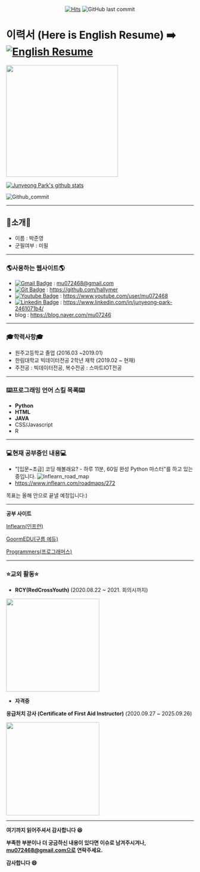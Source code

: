 <div align = center>
 
[![Hits](https://hits.seeyoufarm.com/api/count/incr/badge.svg?url=https%3A%2F%2Fgithub.com%2Fhallymer)](https://hits.seeyoufarm.com) 
![GitHub last commit](https://img.shields.io/github/last-commit/hallymer/resume)
</div>

# 이력서 (Here is English Resume) :arrow_right: [![English Resume](https://img.shields.io/static/v1?label=English&message=Resume&color=yellow&link=https://github.com/hallymer/RESUME/blob/master/README(Eng).md)](https://github.com/hallymer/RESUME/blob/master/README(Eng).md)

<img src=images/profile02.jpg height=300 weight=300>

[![Junyeong Park's github stats](https://github-readme-stats.vercel.app/api?username=hallymer&show_icons=true)](https://github.com/anuraghazra/github-readme-stats) 

![Github_commit](https://github.com/hallymer/RESUME/blob/master/images/Github%20commit%20contribution.PNG)

**************************

## 👋소개👋
* 이름 : 박준영
* 군필여부 : 미필
**************************

### 🌎사용하는 웹사이트🌎
* [![Gmail Badge](https://img.shields.io/badge/-Gmail-d14836?style=flat-square&logo=Gmail&logoColor=white&link=mailto:mu072468@gmail.com)](mailto:mu072468@gmail.com) : mu072468@gmail.com
* [![Git Badge](http://img.shields.io/badge/-Github-black?style=flat-square&logo=github&link=https://github.com/hallymer)](https://github.com/hallymer) : https://github.com/hallymer
* [![Youtube Badge](https://img.shields.io/badge/Youtube-ff0000?style=flat-square&logo=youtube&link=https://www.youtube.com/user/mu072468/featured?view_as=subscriber)](https://www.youtube.com/user/mu072468/featured?view_as=subscriber) : https://www.youtube.com/user/mu072468
* [![Linkedin Badge](https://img.shields.io/badge/-LinkedIn-blue?style=flat-square&logo=Linkedin&logoColor=white&link=https://linkedin.com/in/junyeong-park-2461071b4)](https://linkedin.com/in/junyeong-park-2461071b4) : https://www.linkedin.com/in/junyeong-park-2461071b4/
* blog : https://blog.naver.com/mu07246

**************************

### 🎓학력사항🎓
* 원주고등학교 졸업 (2016.03 ~2019.01)
* 한림대학교 빅데이터전공 2학년 재학 (2019.02 ~ 현재)
* 주전공 : 빅데이터전공, 복수전공 : 스마트IOT전공
**************************

### :keyboard:프로그래밍 언어 스킬 목록:keyboard:
* **Python**
* **HTML**
* **JAVA**
* CSS/Javascript
* R
**************************

### :computer:현재 공부중인 내용:computer:
* "[입문~초급] 코딩 해볼래요? - 하루 11분, 60일 완성 Python 마스터"를 하고 있는 중입니다.
![Inflearn_road_map](https://user-images.githubusercontent.com/59460979/89012511-50d06a80-d34d-11ea-8b2d-87a8e5337bcc.png)
* https://www.inflearn.com/roadmaps/272

목표는 올해 안으로 끝낼 예정입니다:)
**************************

**공부 사이트**

[Inflearn(인프런)][Inflearn]

[GoormEDU(구름 에듀)][Goorm]

[Programmers(프로그래머스)][Programmers]

[Programmers]: https://programmers.co.kr/learn
[Goorm]: https://edu.goorm.io/
[Inflearn]: https://www.inflearn.com/
**************************

### :star:교외 활동:star:

* **RCY(RedCrossYouth)**
(2020.08.22 ~ 2021. 회의시까지)

<img src=https://github.com/hallymer/RESUME/blob/master/images/business%20card(Kor).png height=250 weight=250>

* **자격증**

**응급처치 강사 (Certificate of First Aid Instructor)**
(2020.09.27 ~ 2025.09.26)

<img src=https://github.com/hallymer/RESUME/blob/master/images/First%20Aid%20Instructor.jpg height=250 weight=250>

**************************

**여기까지 읽어주셔서 감사합니다 :laughing:**

**부족한 부분이나 더 궁금하신 내용이 있다면 이슈로 남겨주시겨나, mu072468@gmail.com으로 연락주세요.**

**감사합니다 :smile:**

